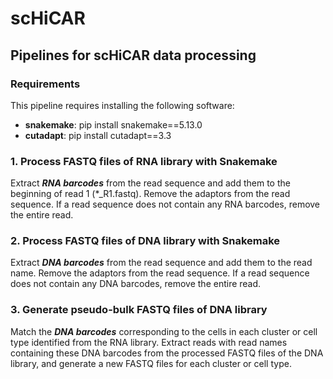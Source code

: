# scHiCAR
## Pipelines for scHiCAR data processing

### Requirements

This pipeline requires installing the following software:

- **snakemake**: pip install snakemake==5.13.0
- **cutadapt**: pip install cutadapt==3.3
  
### 1. Process FASTQ files of RNA library with Snakemake
Extract ***RNA barcodes*** from the read sequence and add them to the beginning of read 1 (*_R1.fastq). Remove the adaptors from the read sequence. If a read sequence does not contain any RNA barcodes, remove the entire read.
### 2. Process FASTQ files of DNA library with Snakemake
Extract ***DNA barcodes*** from the read sequence and add them to the read name. Remove the adaptors from the read sequence. If a read sequence does not contain any DNA barcodes, remove the entire read.
### 3. Generate pseudo-bulk FASTQ files of DNA library
Match the ***DNA barcodes*** corresponding to the cells in each cluster or cell type identified from the RNA library. Extract reads with read names containing these DNA barcodes from the processed FASTQ files of the DNA library, and generate a new FASTQ files for each cluster or cell type.
